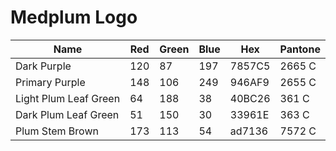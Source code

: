 # Medplum Logo

| Name                  | Red | Green | Blue | Hex    | Pantone |
| --------------------- | --- | ----- | ---- | ------ | ------- |
| Dark Purple           | 120 | 87    | 197  | 7857C5 | 2665 C  |
| Primary Purple        | 148 | 106   | 249  | 946AF9 | 2655 C  |
| Light Plum Leaf Green | 64  | 188   | 38   | 40BC26 | 361 C   |
| Dark Plum Leaf Green  | 51  | 150   | 30   | 33961E | 363 C   |
| Plum Stem Brown       | 173 | 113   | 54   | ad7136 | 7572 C  |
